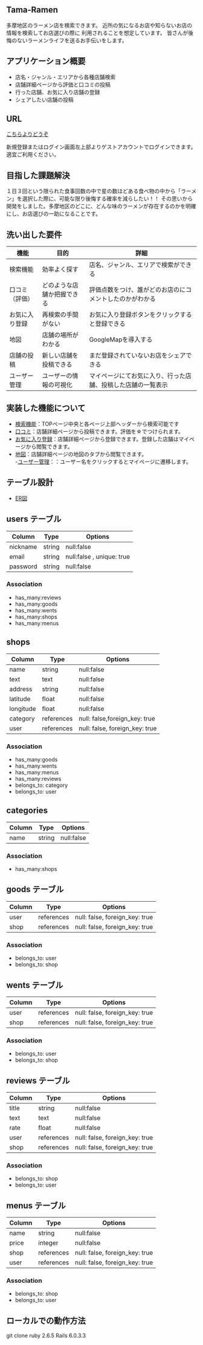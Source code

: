 ## Tama-Ramen
多摩地区のラーメン店を検索できます。
近所の気になるお店や知らないお店の情報を検索してお店選びの際に
利用されることを想定しています。
皆さんが後悔のないラーメンライフを送るお手伝いをします。

## アプリケーション概要
- 店名・ジャンル・エリアから各種店舗検索<br>
- 店舗詳細ページから評価と口コミの投稿<br>
- 行った店舗、お気に入り店舗の登録<br>
- シェアしたい店舗の投稿<br>

## URL
 [こちらよりどうぞ](https://tama-ramen.herokuapp.com/)

新規登録またはログイン画面左上部よりゲストアカウントでログインできます。
適宜ご利用ください。

## 目指した課題解決
１日３回という限られた食事回数の中で星の数ほどある食べ物の中から「ラーメン」を選択した際に、可能な限り後悔する確率を減らしたい！！
その思いから開発をしました。多摩地区のどこに、どんな味のラーメンが存在するのかを明確にし、お店選びの一助になることです。

## 洗い出した要件

| 機能             | 目的                        | 詳細                                          |
| ---------------- | --------------------------- | --------------------------------------------- |
| 検索機能         | 効率よく探す                | 店名、ジャンル、エリアで検索ができる          |
| 口コミ（評価） | どのような店舗か把握できる  | 評価点数をつけ、誰がどのお店のにコメントしたのかがわかる         |
| お気に入り登録   | 再検索の手間がない          | お気に入り登録ボタンをクリックすると登録できる                 |
| 地図             | 店舗の場所がわかる          | GoogleMapを導入する                |
| 店舗の投稿       | 新しい店舗を投稿できる      | まだ登録されていないお店をシェアできる                 |
| ユーザー管理     | ユーザーの情報の可視化      | マイページにてお気に入り、行った店舗、投稿した店舗の一覧表示         |

## 実装した機能について
- [検索機能](https://gyazo.com/21f810bffae48ebb50a2541b06affaa6)：TOPページ中央と各ページ上部ヘッダーから検索可能です
- [口コミ](https://gyazo.com/f8f3a331188ebe86e038879478e6d6f8)：店舗詳細ページから投稿できます。評価を☆でつけられます。
- [お気に入り登録](https://gyazo.com/fe414d5b94cd097999c96ae7d400dca6)：店舗詳細ページから登録できます。登録した店舗はマイページから閲覧できます。
- [地図](https://gyazo.com/757fca10af92fa4f2e26ed3b1259bcbc)：店舗詳細ページの地図のタブから閲覧できます。<br>
-[ユーザー管理](https://gyazo.com/a2a9b5e1335be392a5b76ef14c1b4d35)：：ユーザー名をクリックするとマイページに遷移します。


## テーブル設計
- [ER図](https://gyazo.com/e495b32f40ff6194b6054be006756310)

## users テーブル

| Column           | Type    | Options                   |
| ---------------- | ------  | ------------------------- |
| nickname         | string  | null:false                |
| email            | string  | null:false , unique: true |
| password         | string  | null:false                |

### Association
- has_many:reviews
- has_many:goods
- has_many:wents
- has_many:shops
- has_many:menus


## shops

| Column    | Type       | Options                       |
| --------- | ---------- | ----------------------------- |
| name      | string     | null:false                    |
| text      | text       | null:false                    |
| address   | string     | null:false                    | 
| latitude  | float      | null:false                    | 
| longitude | float      | null:false                    | 
| category  | references | null: false,foreign_key: true |
| user      | references | null: false, foreign_key: true|

### Association
- has_many:goods
- has_many:wents
- has_many:menus
- has_many:reviews
- belongs_to: category
- belongs_to: user


## categories

| Column    | Type       | Options                       |
| --------- | ---------- | ----------------------------- |
| name      | string     | null:false                    |

### Association
- has_many:shops


## goods テーブル

| Column   | Type       | Options                        |
| -------- | ---------- | ------------------------------ |
| user     | references | null: false, foreign_key: true |
| shop     | references | null: false, foreign_key: true |

### Association
- belongs_to: user
- belongs_to: shop


## wents テーブル

| Column   | Type       | Options                        |
| -------- | ---------- | ------------------------------ |
| user     | references | null: false, foreign_key: true |
| shop     | references | null: false, foreign_key: true |

### Association
- belongs_to: user
- belongs_to: shop


## reviews テーブル

| Column   | Type       | Options                        |
| -------- | ---------- | ------------------------------ |
| title    | string     | null:false                     |
| text     | text       | null:false                     |
| rate     | float      | null:false                     |
| user     | references | null: false, foreign_key: true |
| shop     | references | null: false, foreign_key: true |

### Association
- belongs_to: shop
- belongs_to: user


## menus テーブル

| Column   | Type       | Options                        |
| -------- | ---------- | ------------------------------ |
| name     | string     | null:false                     |
| price    | integer    | null:false                     |
| shop     | references | null: false, foreign_key: true |
| user     | references | null: false, foreign_key: true |

### Association
- belongs_to: shop
- belongs_to: user

## ローカルでの動作方法
git clone 
ruby 2.6.5
Rails 6.0.3.3